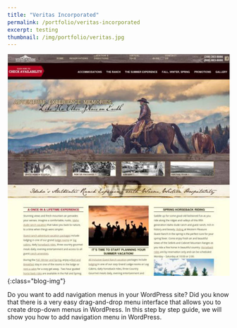 ```yaml
---
title: "Veritas Incorporated"
permalink: /portfolio/veritas-incorporated
excerpt: testing
thumbnail: /img/portfolio/veritas.jpg
---
```


![website](/img/portfolio/wpgr.jpg){:class="blog-img"}

Do you want to add navigation menus in your WordPress site? Did you know that there is a very easy drag-and-drop menu interface that allows you to create drop-down menus in WordPress. In this step by step guide, we will show you how to add navigation menu in WordPress.

[website]: http://westernpleasureranch.com